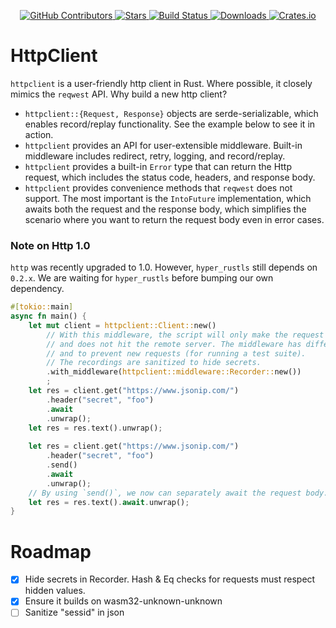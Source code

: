 <div id="top"></div>

<p align="center">
<a href="https://github.com/kurtbuilds/httpclient/graphs/contributors">
    <img src="https://img.shields.io/github/contributors/kurtbuilds/httpclient.svg?style=flat-square" alt="GitHub Contributors" />
</a>
<a href="https://github.com/kurtbuilds/httpclient/stargazers">
    <img src="https://img.shields.io/github/stars/kurtbuilds/httpclient.svg?style=flat-square" alt="Stars" />
</a>
<a href="https://github.com/kurtbuilds/httpclient/actions">
    <img src="https://img.shields.io/github/actions/workflow/status/kurtbuilds/httpclient/test.yaml?style=flat-square" alt="Build Status" />
</a>
<a href="https://crates.io/crates/httpclient">
    <img src="https://img.shields.io/crates/d/httpclient?style=flat-square" alt="Downloads" />
</a>
<a href="https://crates.io/crates/httpclient">
    <img src="https://img.shields.io/crates/v/httpclient?style=flat-square" alt="Crates.io" />
</a>

</p>

# HttpClient

`httpclient` is a user-friendly http client in Rust. Where possible, it closely mimics the `reqwest` API. Why build a 
new http client?

- `httpclient::{Request, Response}` objects are serde-serializable, which enables record/replay functionality. See
the example below to see it in action.
- `httpclient` provides an API for user-extensible middleware. Built-in middleware includes redirect, retry, logging, 
and record/replay.
- `httpclient` provides a built-in `Error` type that can return the Http request, which includes the status code, headers,
and response body.
- `httpclient` provides convenience methods that `reqwest` does not support. The most important is the `IntoFuture`
implementation, which awaits both the request and the response body, which simplifies the scenario where you want to return
the request body even in error cases.

### Note on Http 1.0

`http` was recently upgraded to 1.0. However, `hyper_rustls` still depends on `0.2.x`. We are waiting for `hyper_rustls`
before bumping our own dependency.

```rust
#[tokio::main]
async fn main() {
    let mut client = httpclient::Client::new()
        // With this middleware, the script will only make the request once. After that, it replays from the filesystem
        // and does not hit the remote server. The middleware has different modes to ignore recordings (to force refresh)
        // and to prevent new requests (for running a test suite).
        // The recordings are sanitized to hide secrets.
        .with_middleware(httpclient::middleware::Recorder::new())
        ;
    let res = client.get("https://www.jsonip.com/")
        .header("secret", "foo")
        .await
        .unwrap();
    let res = res.text().unwrap();
    
    let res = client.get("https://www.jsonip.com/")
        .header("secret", "foo")
        .send()
        .await
        .unwrap();
    // By using `send()`, we now can separately await the request body.
    let res = res.text().await.unwrap();
}
```
# Roadmap

- [x] Hide secrets in Recorder. Hash & Eq checks for requests must respect hidden values.
- [x] Ensure it builds on wasm32-unknown-unknown
- [ ] Sanitize "sessid" in json

